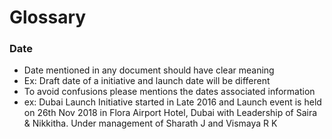 # Glossary

### Date
- Date mentioned in any document should have clear meaning
- Ex: Draft date of a initiative and launch date will be different
- To avoid confusions please mentions the dates associated information
- ex: Dubai Launch Initiative started in Late 2016 and Launch event is held on 26th Nov 2018 in Flora Airport Hotel, Dubai with Leadership of Saira & Nikkitha. Under management of Sharath J and Vismaya R K
